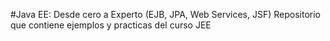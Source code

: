#Java EE: Desde cero a Experto (EJB, JPA, Web Services, JSF)
    Repositorio que contiene ejemplos y practicas del curso JEE 



